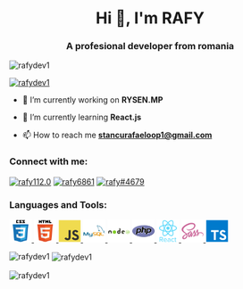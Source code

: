 <h1 align="center">Hi 👋, I'm RAFY</h1>
<h3 align="center">A profesional developer from romania</h3>

<p align="left"> <img src="https://komarev.com/ghpvc/?username=rafydev1&label=Profile%20views&color=0e75b6&style=flat" alt="rafydev1" /> </p>

<p align="left"> <a href="https://github.com/ryo-ma/github-profile-trophy"><img src="https://github-profile-trophy.vercel.app/?username=rafydev1" alt="rafydev1" /></a> </p>

- 🔭 I’m currently working on **RYSEN.MP**

- 🌱 I’m currently learning **React.js**

- 📫 How to reach me **stancurafaeloop1@gmail.com**

<h3 align="left">Connect with me:</h3>
<p align="left">
<a href="https://instagram.com/rafy112.0" target="blank"><img align="center" src="https://raw.githubusercontent.com/rahuldkjain/github-profile-readme-generator/master/src/images/icons/Social/instagram.svg" alt="rafy112.0" height="30" width="40" /></a>
<a href="https://www.youtube.com/c/rafy6861" target="blank"><img align="center" src="https://raw.githubusercontent.com/rahuldkjain/github-profile-readme-generator/master/src/images/icons/Social/youtube.svg" alt="rafy6861" height="30" width="40" /></a>
<a href="https://discord.gg/rafy#4679" target="blank"><img align="center" src="https://raw.githubusercontent.com/rahuldkjain/github-profile-readme-generator/master/src/images/icons/Social/discord.svg" alt="rafy#4679" height="30" width="40" /></a>
</p>

<h3 align="left">Languages and Tools:</h3>
<p align="left"> <a href="https://www.w3schools.com/css/" target="_blank" rel="noreferrer"> <img src="https://raw.githubusercontent.com/devicons/devicon/master/icons/css3/css3-original-wordmark.svg" alt="css3" width="40" height="40"/> </a> <a href="https://www.w3.org/html/" target="_blank" rel="noreferrer"> <img src="https://raw.githubusercontent.com/devicons/devicon/master/icons/html5/html5-original-wordmark.svg" alt="html5" width="40" height="40"/> </a> <a href="https://developer.mozilla.org/en-US/docs/Web/JavaScript" target="_blank" rel="noreferrer"> <img src="https://raw.githubusercontent.com/devicons/devicon/master/icons/javascript/javascript-original.svg" alt="javascript" width="40" height="40"/> </a> <a href="https://www.mysql.com/" target="_blank" rel="noreferrer"> <img src="https://raw.githubusercontent.com/devicons/devicon/master/icons/mysql/mysql-original-wordmark.svg" alt="mysql" width="40" height="40"/> </a> <a href="https://nodejs.org" target="_blank" rel="noreferrer"> <img src="https://raw.githubusercontent.com/devicons/devicon/master/icons/nodejs/nodejs-original-wordmark.svg" alt="nodejs" width="40" height="40"/> </a> <a href="https://www.php.net" target="_blank" rel="noreferrer"> <img src="https://raw.githubusercontent.com/devicons/devicon/master/icons/php/php-original.svg" alt="php" width="40" height="40"/> </a> <a href="https://reactjs.org/" target="_blank" rel="noreferrer"> <img src="https://raw.githubusercontent.com/devicons/devicon/master/icons/react/react-original-wordmark.svg" alt="react" width="40" height="40"/> </a> <a href="https://sass-lang.com" target="_blank" rel="noreferrer"> <img src="https://raw.githubusercontent.com/devicons/devicon/master/icons/sass/sass-original.svg" alt="sass" width="40" height="40"/> </a> <a href="https://www.typescriptlang.org/" target="_blank" rel="noreferrer"> <img src="https://raw.githubusercontent.com/devicons/devicon/master/icons/typescript/typescript-original.svg" alt="typescript" width="40" height="40"/> </a> </p>

<p><img align="left" src="https://github-readme-stats.vercel.app/api/top-langs?username=rafydev1&show_icons=true&locale=en&layout=compact" alt="rafydev1" /></p>

<p>&nbsp;<img align="center" src="https://github-readme-stats.vercel.app/api?username=rafydev1&show_icons=true&locale=en" alt="rafydev1" /></p>

<p><img align="center" src="https://github-readme-streak-stats.herokuapp.com/?user=rafydev1&" alt="rafydev1" /></p>

